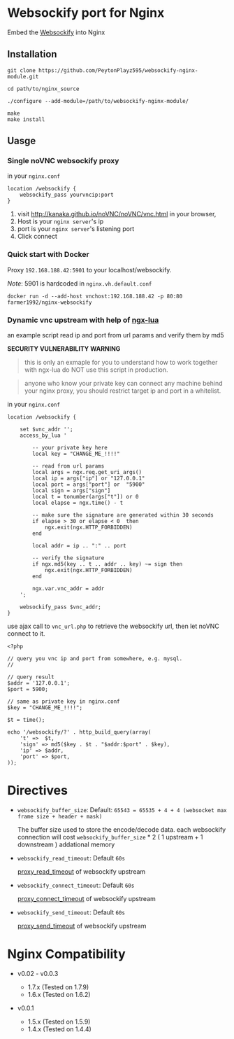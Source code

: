 # Websockify port for Nginx

Embed the [Websockify](https://github.com/kanaka/websockify/) into Nginx

## Installation


    git clone https://github.com/PeytonPlayz595/websockify-nginx-module.git
    
    cd path/to/nginx_source
    
    ./configure --add-module=/path/to/websockify-nginx-module/
    
    make
    make install


## Uasge

### Single noVNC websockify proxy

  in your `nginx.conf`

```
location /websockify {
    websockify_pass yourvncip:port
}
```
    

  1. visit <http://kanaka.github.io/noVNC/noVNC/vnc.html> in your browser, 
  1. Host is your `nginx server`'s ip
  1. port is your `nginx server`'s listening port
  1. Click connect


### Quick start with Docker

Proxy `192.168.188.42:5901` to your localhost/websockify.

_Note_: 5901 is hardcoded in `nginx.vh.default.conf`

```
docker run -d --add-host vnchost:192.168.188.42 -p 80:80 farmer1992/nginx-websockify
```

### Dynamic vnc upstream with help of [ngx-lua](https://github.com/chaoslawful/lua-nginx-module)

an example script read ip and port from url params and verify them by md5 

__SECURITY VULNERABILITY WARNING__ 

> this is only an exmaple for you to understand how to work together with ngx-lua
> do NOT use this script in production.

> anyone who know your private key can connect any machine behind your nginx proxy,
> you should restrict target ip and port in a whitelist.


  in your `nginx.conf`

```
location /websockify {

    set $vnc_addr '';
    access_by_lua '

        -- your private key here
        local key = "CHANGE_ME_!!!!"
        
        -- read from url params
        local args = ngx.req.get_uri_args()
        local ip = args["ip"] or "127.0.0.1"
        local port = args["port"] or  "5900"
        local sign = args["sign"]
        local t = tonumber(args["t"]) or 0
        local elapse = ngx.time() - t

        -- make sure the signature are generated within 30 seconds
        if elapse > 30 or elapse < 0  then
            ngx.exit(ngx.HTTP_FORBIDDEN)
        end

        local addr = ip .. ":" .. port

        -- verify the signature
        if ngx.md5(key .. t .. addr .. key) ~= sign then
            ngx.exit(ngx.HTTP_FORBIDDEN)
        end

        ngx.var.vnc_addr = addr
    ';

    websockify_pass $vnc_addr;
}
```

use ajax call to `vnc_url.php` to retrieve the websockify url, then let noVNC connect to it.

```
<?php

// query you vnc ip and port from somewhere, e.g. mysql.
//

// query result
$addr = '127.0.0.1';
$port = 5900;

// same as private key in nginx.conf
$key = "CHANGE_ME_!!!!";

$t = time();

echo '/websockify/?' . http_build_query(array(
    't' =>  $t,
    'sign' => md5($key . $t . "$addr:$port" . $key),
    'ip' => $addr,
    'port' => $port,
));
```



# Directives

  * `websockify_buffer_size`:  Default: `65543 = 65535 + 4 + 4 (websocket max frame size + header + mask)`

    The buffer size used to store the encode/decode data.
    each websockify connection will cost `websockify_buffer_size` * 2 ( 1 upstream + 1 downstream ) addational memory


  * `websockify_read_timeout`: Default `60s`
    
    [proxy_read_timeout](http://nginx.org/en/docs/http/ngx_http_proxy_module.html#proxy_read_timeout) of websockify upstream


  * `websockify_connect_timeout`: Default `60s`
    
    [proxy_connect_timeout](http://nginx.org/en/docs/http/ngx_http_proxy_module.html#proxy_connect_timeout) of websockify upstream


  * `websockify_send_timeout`: Default `60s`
    
    [proxy_send_timeout](http://nginx.org/en/docs/http/ngx_http_proxy_module.html#proxy_send_timeout) of websockify upstream

    
# Nginx Compatibility

 * v0.02 - v0.0.3
    * 1.7.x (Tested on 1.7.9)
    * 1.6.x (Tested on 1.6.2)

 * v0.0.1

     * 1.5.x (Tested on 1.5.9)
     * 1.4.x (Tested on 1.4.4)
